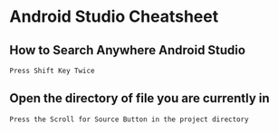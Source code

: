 # Android Studio Cheatsheet

## How to Search Anywhere Android Studio

```
Press Shift Key Twice
```

## Open the directory of file you are currently in

```
Press the Scroll for Source Button in the project directory
```
